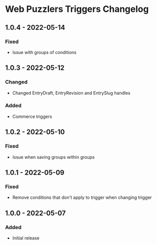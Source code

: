 # Web Puzzlers Triggers Changelog

## 1.0.4 - 2022-05-14

### Fixed
- Issue with groups of conditions

## 1.0.3 - 2022-05-12

### Changed
- Changed EntryDraft, EntryRevision and EntrySlug handles

### Added
- Commerce triggers

## 1.0.2 - 2022-05-10

### Fixed
- Issue when saving groups within groups

## 1.0.1 - 2022-05-09

### Fixed
- Remove conditions that don't apply to trigger when changing trigger

## 1.0.0 - 2022-05-07

### Added
- Initial release